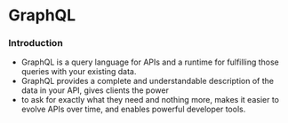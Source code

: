 # GraphQL

### Introduction
- GraphQL is a query language for APIs and a runtime for fulfilling those queries with your existing data. 
- GraphQL provides a complete and understandable description of the data in your API, gives clients the power
- to ask for exactly what they need and nothing more, makes it easier to evolve APIs over time, and enables powerful developer tools.
